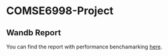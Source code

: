 # COMSE6998-Project

## Wandb Report

You can find the report with performance benchamarking [here](https://wandb.ai/hpmlcolumbia/intro2llm/reports/Performance-and-Quality-Benchmarking-of-Standard-GPT-2-Flash-Attention-GPT-2-and-Flash-Attention-ALiBi-GPT-2--VmlldzoxMDYxMDkyMA?accessToken=a69c5flkf4r4r2bwepgfxfraj06efcyjs2z3actqn4uoj4hd0ye6my8lkltifc2r).
